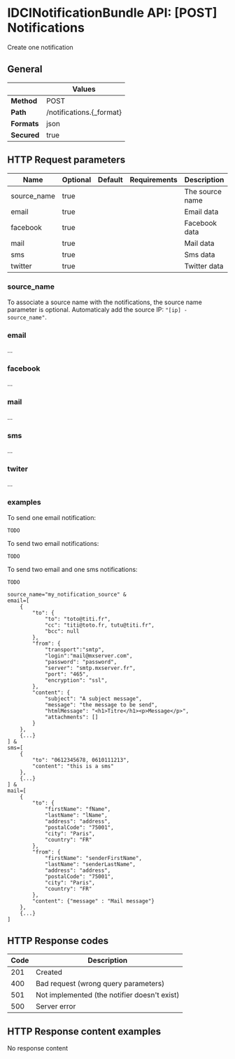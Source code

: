 IDCINotificationBundle API: [POST] Notifications
================================================

Create one notification

## General
|             | Values
|-------------|-------
| **Method**  | POST
| **Path**    | /notifications.{_format}
| **Formats** | json|xml
| **Secured** | true

## HTTP Request parameters
| Name           | Optional | Default | Requirements | Description
|----------------|----------|---------|--------------|------------
| source_name    | true     |         |              | The source name
| email          | true     |         |              | Email data
| facebook       | true     |         |              | Facebook data
| mail           | true     |         |              | Mail data
| sms            | true     |         |              | Sms data
| twitter        | true     |         |              | Twitter data

### source_name
To associate a source name with the notifications, the source name parameter is optional.
Automaticaly add the source IP: `"[ip] - source_name"`.  

### email
...

### facebook
...

### mail
...

### sms
...

### twiter
...

### examples

To send one email notification:
```
TODO
```

To send two email notifications:
```
TODO
```

To send two email and one sms notifications:
```
TODO
```

```
source_name="my_notification_source" &
email=[
    {
        "to": {
            "to": "toto@titi.fr",
            "cc": "titi@toto.fr, tutu@titi.fr",
            "bcc": null
        },
        "from": {
            "transport":"smtp",
            "login":"mail@mxserver.com",
            "password": "password",
            "server": "smtp.mxserver.fr",
            "port": "465",
            "encryption": "ssl",
        },
        "content": {
            "subject": "A subject message",
            "message": "the message to be send",
            "htmlMessage": "<h1>Titre</h1><p>Message</p>",
            "attachments": []
        }
    },
    {...}
] &
sms=[
    {
        "to": "0612345678, 0610111213",
        "content": "this is a sms"
    },
    {...}
] &
mail=[
    {
        "to": {
            "firstName": "fName",
            "lastName": "lName",
            "address": "address",
            "postalCode": "75001",
            "city": "Paris",
            "country": "FR"
        },
        "from": {
            "firstName": "senderFirstName",
            "lastName": "senderLastName",
            "address": "address",
            "postalCode": "75001",
            "city": "Paris",
            "country": "FR"
        },
        "content": {"message" : "Mail message"}
    },
    {...}
]
```

## HTTP Response codes
| Code | Description
|------|------------
| 201  | Created
| 400  | Bad request (wrong query parameters)
| 501  | Not implemented (the notifier doesn't exist)
| 500  | Server error

## HTTP Response content examples
No response content

